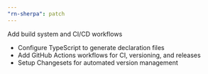 ```yaml
---
"rn-sherpa": patch
---
```


Add build system and CI/CD workflows

- Configure TypeScript to generate declaration files
- Add GitHub Actions workflows for CI, versioning, and releases
- Setup Changesets for automated version management
